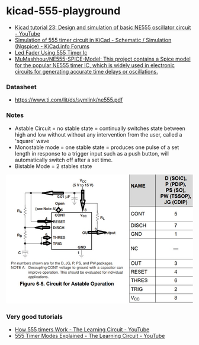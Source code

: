 kicad-555-playground
====================
- [Kicad tutorial 23: Design and simulation of basic NE555 oscillator circuit - YouTube](https://www.youtube.com/watch?v=Nwhi4xumMis)
- [Simulation of 555 timer circuit in KiCad - Schematic / Simulation (Ngspice) - KiCad.info Forums](https://forum.kicad.info/t/simulation-of-555-timer-circuit-in-kicad/21697/3)
- [Led Fader Using 555 Timer Ic](https://www.electronicwings.com/users/AshishAdhikari/projects/3100/led-fader-using-555-timer-ic)
- [MuMashhour/NE555-SPICE-Model: This project contains a Spice model for the popular NE555 timer IC, which is widely used in electronic circuits for generating accurate time delays or oscillations.](https://github.com/MuMashhour/NE555-SPICE-Model)

### Datasheet
- https://www.ti.com/lit/ds/symlink/ne555.pdf

### Notes
- Astable Circuit = no stable state = continually switches state between high and low without without any intervention from the user, called a 'square' wave
- Monostable mode = one stable state = produces one pulse of a set length in response to a trigger input such as a push button, will automatically switch off after a set time.
- Bistable Mode  = 2 stables state

![](./images/astable.jpg)

### Very good tutorials
- [How 555 timers Work - The Learning Circuit - YouTube](https://www.youtube.com/watch?v=oZzjmAbyyIQ)
- [555 Timer Modes Explained - The Learning Circuit - YouTube](https://www.youtube.com/watch?v=qfWIjb48mjE)
